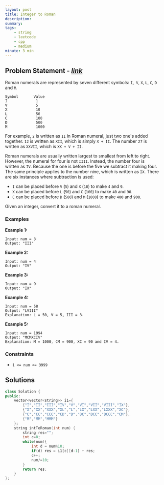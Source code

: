 ```yaml
---
layout: post
title: Integer to Roman
description: 
summary: 
tags:
    - string
    - leetcode
    - cpp
    - medium
minute: 3 min
---
```


## Problem Statement - [*link*](https://leetcode.com/problems/integer-to-roman/)
Roman numerals are represented by seven different symbols: `I`,` V`, `X`, `L`, `C`, `D` and `M`.


```
Symbol       Value
I             1
V             5
X             10
L             50
C             100
D             500
M             1000
```

For example, `2` is written as `II` in Roman numeral, just two one's added together. `12` is written as `XII`, which is simply `X + II`. The number `27` is written as `XXVII`, which is `XX + V + II`.

Roman numerals are usually written largest to smallest from left to right. However, the numeral for four is not `IIII`. Instead, the number four is written as `IV`. Because the one is before the five we subtract it making four. The same principle applies to the number nine, which is written as `IX`. There are six instances where subtraction is used:

+ `I` can be placed before `V` (`5`) and `X` (`10`) to make `4` and `9`. 
+ `X` can be placed before `L` (`50`) and `C` (`100`) to make `40` and `90`. 
+ `C` can be placed before `D` (`500`) and `M` (`1000`) to make `400` and `900`.   

Given an integer, convert it to a roman numeral.

### Examples

**Example 1:**   
```
Input: num = 3
Output: "III"
```

**Example 2:**  
```
Input: num = 4
Output: "IV"
```

**Example 3:**  
```
Input: num = 9
Output: "IX"
```

**Example 4:**  
```
Input: num = 58
Output: "LVIII"
Explanation: L = 50, V = 5, III = 3.
```

**Example 5:**  
```
Input: num = 1994
Output: "MCMXCIV"
Explanation: M = 1000, CM = 900, XC = 90 and IV = 4.
```

### Constraints
+ `1 <= num <= 3999`


## Solutions

```cpp
class Solution {
public:
    vector<vector<string>> i1={
        {"I","II","III","IV","V","VI","VII","VIII","IX"},
        {"X","XX","XXX","XL","L","LX","LXX","LXXX","XC"},
        {"C","CC","CCC","CD","D","DC","DCC","DCCC","CM"},
        {"M","MM","MMM"}
    };
    string intToRoman(int num) {
        string res="";
        int c=0;
        while(num){
            int d = num%10;
            if(d) res = i1[c][d-1] + res;
            c++;
            num/=10;
        }
        return res;
    }
};
```

